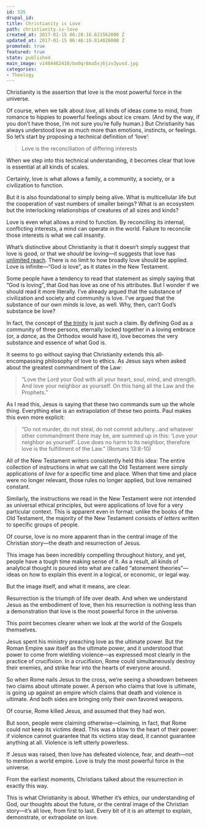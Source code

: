```yaml
---
id: 535
drupal_id: 
title: Christianity is Love
path: christianity-is-love
created_at: 2017-01-15 06:28:16.621562000 Z
updated_at: 2017-01-15 06:46:16.814026000 Z
promoted: true
featured: true
state: published
main_image: v1484462410/bo0qr8ma5xj6jzv3yusd.jpg
categories:
- Theology
---
```

Christianity is the assertion that love is the most powerful force in the universe. 

Of course, when we talk about *love*, all kinds of ideas come to mind, from romance to hippies to powerful feelings about ice cream. (And by the way, if you don’t have those, I’m not sure you’re fully human.) But Christianity has always understood love as much more than emotions, instincts, or feelings. So let’s start by proposing a technical definition of ‘love’: 

> Love is the reconciliation of differing interests

When we step into this technical understanding, it becomes clear that love is essential at all kinds of scales.

Certainly, love is what allows a family, a community, a society, or a civilization to function. 

But it is also foundational to simply being alive. What is multicellular life but the cooperation of vast numbers of smaller beings? What is an ecosystem but the interlocking relationships of creatures of all sizes and kinds? 

Love is even what allows a mind to function. By reconciling its internal, conflicting interests, a mind can operate in the world. Failure to reconcile those interests is what we call insanity.

What’s distinctive about Christianity is that it doesn’t simply suggest that love is good, or that we *should* be loving—it suggests that love has [unlimited reach](http://micahredding.com/blog/2015/08/07/infinite-morality-jesus). There is no limit to how broadly love should be applied. Love is infinite—“God *is* love”, as it states in the New Testament.

Some people have a tendency to read that statement as simply saying that “God is loving”, that God has love as one of his attributes. But I wonder if we should read it more literally. I’ve already argued that the substance of civilization and society and community is love. I’ve argued that the substance of our own *minds* is love, as well. Why, then, can’t God’s substance be love?

In fact, the concept of [the trinity](http://micahredding.com/blog/the-creative-process-of-god) is just such a claim. By defining God as a community of three persons, eternally locked together in a loving embrace (or, a *dance*, as the Orthodox would have it), love becomes the very substance and essence of what God is. 

It seems to go without saying that Christianity extends this all-encompassing philosophy of love to ethics. As Jesus says when asked about the greatest commandment of the Law: 

> “Love the Lord your God with all your heart, soul, mind, and strength. And love your neighbor as yourself. On this hang all the Law and the Prophets.”

As I read this, Jesus is saying that these two commands sum up the whole thing. Everything else is an extrapolation of these two points. Paul makes this even more explicit:

> “Do not murder, do not steal, do not commit adultery…and whatever other commandment there may be, are summed up in this: ‘Love your neighbor as yourself’. Love does no harm to its neighbor, therefore love is the fulfillment of the Law.” (Romans 13:8-10)

All of the New Testament writers consistently held this idea: The entire collection of instructions in what we call the Old Testament were simply applications of *love* for a specific time and place. When that time and place were no longer relevant, those rules no longer applied, but love remained constant.

Similarly, the instructions we read in the New Testament were not intended as universal ethical principles, but were applications of love for a very particular context. This is apparent even in format: unlike the books of the Old Testament, the majority of the New Testament consists of *letters* written to specific groups of people.

Of course, love is no more apparent than in the central image of the Christian story—the death and resurrection of Jesus. 

This image has been incredibly compelling throughout history, and yet, people have a tough time making sense of it. As a result, all kinds of analytical thought is poured into what are called “atonement theories”—ideas on how to explain this event in a logical, or economic, or legal way.

But the image itself, and what it means, are clear.

Resurrection is the triumph of life over death. And when we understand Jesus as the embodiment of love, then his resurrection is nothing less than a demonstration that love is the most powerful force in the universe.

This point becomes clearer when we look at the world of the Gospels themselves. 

Jesus spent his ministry preaching love as the ultimate power. But the Roman Empire saw itself as the ultimate power, and it understood that power to come from wielding violence—as expressed most clearly in the practice of crucifixion. In a crucifixion, Rome could simultaneously destroy their enemies, and strike fear into the hearts of everyone around.

So when Rome nails Jesus to the cross, we’re seeing a showdown between two claims about ultimate power. A person who claims that love is ultimate, is going up against an empire which claims that death and violence is ultimate. And both sides are bringing only their own favored weapons.

Of course, Rome killed Jesus, and assumed that they had won. 

But soon, people were claiming otherwise—claiming, in fact, that Rome could not keep its victims dead. This was a blow to the heart of their power: if violence cannot guarantee that its victims stay dead, it cannot guarantee anything at all. Violence is left utterly powerless.

If Jesus was raised, then love has defeated violence, fear, and death—not to mention a world empire. Love is truly the most powerful force in the universe. 

From the earliest moments, Christians talked about the resurrection in exactly this way. 

This is what Christianity is about. Whether it’s ethics, our understanding of God, our thoughts about the future, or the central image of the Christian story—it’s all love, from first to last. Every bit of it is an attempt to explain, demonstrate, or extrapolate on love. 
